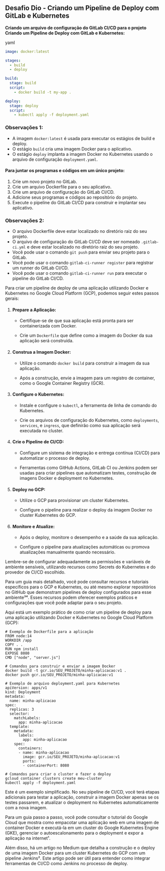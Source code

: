 ## Desafio Dio -  Criando um Pipeline de Deploy com GitLab e Kubernetes



**Criando um arquivo de configuração do GitLab CI/CD para o projeto Criando um Pipeline de Deploy com GitLab e Kubernetes:**

yaml

```yaml
image: docker:latest

stages:
  - build
  - deploy

build:
  stage: build
  script:
    - docker build -t my-app .

deploy:
  stage: deploy
  script:
    - kubectl apply -f deployment.yaml
```



### **Observações 1:**

- A imagem `docker:latest` é usada para executar os estágios de build e deploy.
- O estágio `build` cria uma imagem Docker para o aplicativo.
- O estágio `deploy` implanta a imagem Docker no Kubernetes usando o arquivo de configuração `deployment.yaml`.



#### **Para juntar os programas e códigos em um único projeto:**

1. Crie um novo projeto no GitLab.
2. Crie um arquivo Dockerfile para o seu aplicativo.
3. Crie um arquivo de configuração do GitLab CI/CD.
4. Adicione seus programas e códigos ao repositório do projeto.
5. Execute o pipeline do GitLab CI/CD para construir e implantar seu aplicativo.



### **Observações 2:**

- O arquivo Dockerfile deve estar localizado no diretório raiz do seu projeto.
- O arquivo de configuração do GitLab CI/CD deve ser nomeado `.gitlab-ci.yml` e deve estar localizado no diretório raiz do seu projeto.
- Você pode usar o comando `git push` para enviar seu projeto para o GitLab.
- Você pode usar o comando `gitlab-ci-runner register` para registrar um runner do GitLab CI/CD.
- Você pode usar o comando `gitlab-ci-runner run` para executar o pipeline do GitLab CI/CD.





Para criar um pipeline de deploy de uma aplicação utilizando Docker e Kubernetes no Google Cloud Platform (GCP), podemos seguir estes passos gerais:

1. #### **Prepare a Aplicação**:

   - Certifique-se de que sua aplicação está pronta para ser containerizada com Docker.

   - Crie um `Dockerfile` que define como a imagem do Docker da sua aplicação será construída.

     

2. #### **Construa a Imagem Docker**:

   - Utilize o comando `docker build` para construir a imagem da sua aplicação.

   - Após a construção, envie a imagem para um registro de container, como o Google Container Registry (GCR).

     

3. #### **Configure o Kubernetes**:

   - Instale e configure o `kubectl`, a ferramenta de linha de comando do Kubernetes.

   - Crie os arquivos de configuração do Kubernetes, como `deployments`, `services`, e `ingress`, que definirão como sua aplicação será executada no cluster.

     

4. #### **Crie o Pipeline de CI/CD**:

   - Configure um sistema de integração e entrega contínua (CI/CD) para automatizar o processo de deploy.

   - Ferramentas como GitHub Actions, GitLab CI ou Jenkins podem ser usadas para criar pipelines que automatizam testes, construção de imagens Docker e deployment no Kubernetes.

     

5. #### **Deploy no GCP**:

   - Utilize o GCP para provisionar um cluster Kubernetes.

   - Configure o pipeline para realizar o deploy da imagem Docker no cluster Kubernetes do GCP.

     

6. #### **Monitore e Atualize**:

   - Após o deploy, monitore o desempenho e a saúde da sua aplicação.

   - Configure o pipeline para atualizações automáticas ou promova atualizações manualmente quando necessário.

     

Lembre-se de configurar adequadamente as permissões e variáveis de ambiente sensíveis, utilizando recursos como Secrets do Kubernetes e do provedor de CI/CD escolhido.

Para um guia mais detalhado, você pode consultar recursos e tutoriais específicos para o GCP e Kubernetes, ou até mesmo explorar repositórios no GitHub que demonstram pipelines de deploy configurados para esse ambiente³⁴. Esses recursos podem oferecer exemplos práticos e configurações que você pode adaptar para o seu projeto.



Aqui está um exemplo prático de como criar um pipeline de deploy para uma aplicação utilizando Docker e Kubernetes no Google Cloud Platform (GCP):



```
# Exemplo de Dockerfile para a aplicação
FROM node:14
WORKDIR /app
COPY . .
RUN npm install
EXPOSE 8080
CMD ["node", "server.js"]

# Comandos para construir e enviar a imagem Docker
docker build -t gcr.io/SEU_PROJETO/minha-aplicacao:v1 .
docker push gcr.io/SEU_PROJETO/minha-aplicacao:v1

# Exemplo de arquivo deployment.yaml para Kubernetes
apiVersion: apps/v1
kind: Deployment
metadata:
  name: minha-aplicacao
spec:
  replicas: 3
  selector:
    matchLabels:
      app: minha-aplicacao
  template:
    metadata:
      labels:
        app: minha-aplicacao
    spec:
      containers:
      - name: minha-aplicacao
        image: gcr.io/SEU_PROJETO/minha-aplicacao:v1
        ports:
        - containerPort: 8080

# Comandos para criar o cluster e fazer o deploy
gcloud container clusters create meu-cluster
kubectl apply -f deployment.yaml
```



Este é um exemplo simplificado. No seu pipeline de CI/CD, você terá etapas adicionais para testar a aplicação, construir a imagem Docker apenas se os testes passarem, e atualizar o deployment no Kubernetes automaticamente com a nova imagem.

Para um guia passo a passo, você pode consultar o tutorial do Google Cloud que mostra como empacotar uma aplicação web em uma imagem de container Docker e executá-la em um cluster do Google Kubernetes Engine (GKE), gerenciar o autoescalonamento para o deployment e expor a aplicação na internet¹.

Além disso, há um artigo no Medium que detalha a construção e o deploy de uma imagem Docker para um cluster Kubernetes do GCP com um pipeline Jenkins². Este artigo pode ser útil para entender como integrar ferramentas de CI/CD como Jenkins no processo de deploy.
